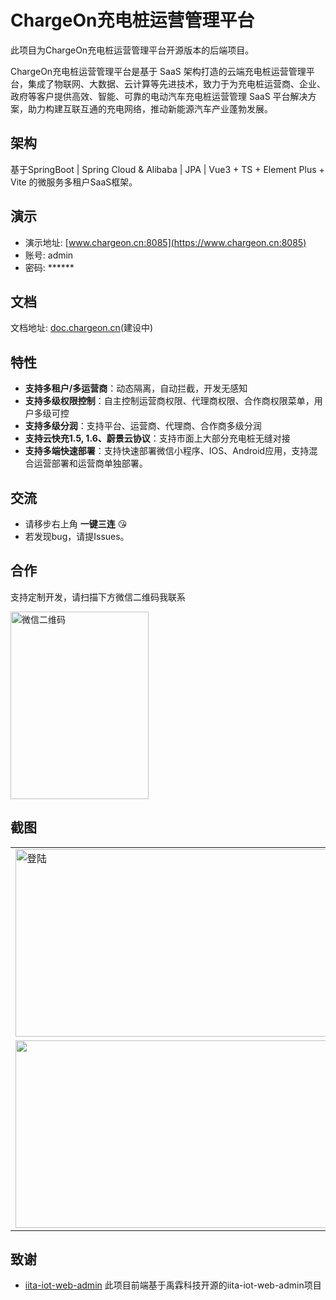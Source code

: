 # ChargeOn充电桩运营管理平台


此项目为ChargeOn充电桩运营管理平台开源版本的后端项目。

ChargeOn充电桩运营管理平台是基于 SaaS 架构打造的云端充电桩运营管理平台，集成了物联网、大数据、云计算等先进技术，致力于为充电桩运营商、企业、政府等客户提供高效、智能、可靠的电动汽车充电桩运营管理 SaaS 平台解决方案，助力构建互联互通的充电网络，推动新能源汽车产业蓬勃发展。


## 架构
基于SpringBoot | Spring Cloud & Alibaba |  JPA | Vue3 + TS + Element Plus + Vite  的微服务多租户SaaS框架。


## 演示
- 演示地址: [www.chargeon.cn:8085](https://www.chargeon.cn:8085)
- 账号: admin
- 密码: ******

## 文档
文档地址: [doc.chargeon.cn](https://doc.chargeon.cn)(建设中)


## 特性

- **支持多租户/多运营商**：动态隔离，自动拦截，开发无感知
- **支持多级权限控制**：自主控制运营商权限、代理商权限、合作商权限菜单，用户多级可控
- **支持多级分润**：支持平台、运营商、代理商、合作商多级分润
- **支持云快充1.5, 1.6、蔚景云协议**：支持市面上大部分充电桩无缝对接
- **支持多端快速部署**：支持快速部署微信小程序、IOS、Android应用，支持混合运营部署和运营商单独部署。

## 交流

- 请移步右上角  **一键三连** :kissing_heart:
- 若发现bug，请提Issues。

## 合作

支持定制开发，请扫描下方微信二维码我联系

<img src="https://www.chargeon.cn/screen/wechat-qrcode.png" alt="微信二维码" width="221" height="300" />


## 截图

<table>
    <tr>
        <td><img src="https://www.chargeon.cn/screen/screen-1.png" alt="登陆" width="533" height="300" /></td>
        <td><img src="https://www.chargeon.cn/screen/screen-2.png" alt=""  width="533" height="300" /></td>
    </tr>
    <tr>
        <td><img src="https://www.chargeon.cn/screen/screen-3.png" alt=""  width="533" height="300" /></td>
        <td><img src="https://www.chargeon.cn/screen/screen-4.png" alt=""  width="533" height="300" /></td>
    </tr>
</table>


## 致谢
- [iita-iot-web-admin](https://portrait.gitee.com/open-iita/iita-iot-web-admin) 此项目前端基于禹霖科技开源的iita-iot-web-admin项目
